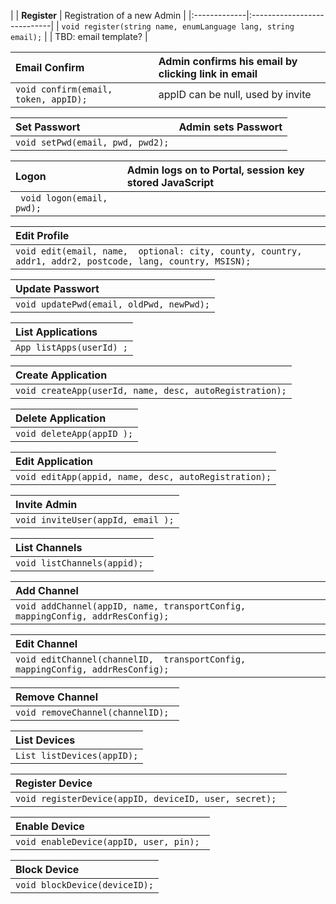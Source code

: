 |
| **Register** | Registration of a new Admin |
|:-------------|:----------------------------|
| `void register(string name, enumLanguage lang, string email);` |
| TBD: email template?  |

| **Email Confirm** | Admin confirms his email by clicking link in email |
|:------------------|:---------------------------------------------------|
| `void confirm(email, token, appID);` | appID can be null, used by invite |

| **Set Passwort** | Admin sets Passwort |
|:-----------------|:--------------------|
| `void setPwd(email, pwd, pwd2);` |

| **Logon** | Admin logs on to Portal, session key stored JavaScript |
|:----------|:-------------------------------------------------------|
| ` void logon(email, pwd);` |

| **Edit Profile** |
|:-----------------|
| `void edit(email, name,  optional: city, county, country, addr1, addr2, postcode, lang, country, MSISN);` |

| **Update Passwort** |
|:--------------------|
| `void updatePwd(email, oldPwd, newPwd);` |

| **List Applications**  |
|:-----------------------|
| `App listApps(userId) ;` |

| **Create Application**  |
|:------------------------|
| `void createApp(userId, name, desc, autoRegistration);` |

| **Delete Application**  |
|:------------------------|
| `void deleteApp(appID );`|

| **Edit Application**  |
|:----------------------|
| `void editApp(appid, name, desc, autoRegistration);` |

| **Invite Admin**  |
|:------------------|
| `void inviteUser(appId, email );` |

| **List Channels** |
|:------------------|
| `void listChannels(appid); ` |

| **Add Channel** |
|:----------------|
| `void addChannel(appID, name, transportConfig, mappingConfig, addrResConfig); `|

| **Edit Channel**  |
|:------------------|
| `void editChannel(channelID,  transportConfig, mappingConfig, addrResConfig); `|

| **Remove Channel**  |
|:--------------------|
| `void removeChannel(channelID); ` |

| **List Devices**  |
|:------------------|
| `List listDevices(appID);` |

| **Register Device** |
|:--------------------|
| `void registerDevice(appID, deviceID, user, secret); ` |

| **Enable Device** |
|:------------------|
| `void enableDevice(appID, user, pin); ` |

| **Block Device**  |
|:------------------|
| `void blockDevice(deviceID);` |
